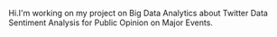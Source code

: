 Hi.I'm working on my project on Big Data Analytics about Twitter Data Sentiment Analysis for Public Opinion on Major Events.

